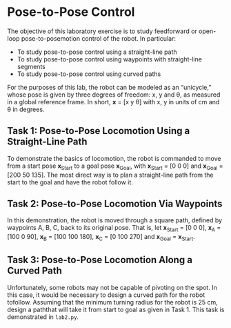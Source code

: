 # Pose-to-Pose Control

The objective of this laboratory exercise is to study feedforward or open-loop pose-to-posemotion control of the robot. In particular:

* To study pose-to-pose control using a straight-line path
* To study pose-to-pose control using waypoints with straight-line segments
* To study pose-to-pose control using curved paths

For the purposes of this lab, the robot can be modeled as an “unicycle,” whose pose is given by three degrees of freedom: x, y and θ, as measured in a global reference frame. In short, **x** = [x y θ] with x, y in units of cm and θ in degrees. 

## Task 1: Pose-to-Pose Locomotion Using a Straight-Line Path
To demonstrate the basics of locomotion, the robot is commanded to move from a start pose **x**<sub>Start</sub> to a goal pose **x**<sub>Goal</sub>, with **x**<sub>Start</sub> = [0 0 0] and **x**<sub>Goal</sub> = [200 50 135]. The most direct way is to plan a straight-line path from the start to the goal and have the robot follow it.

## Task 2: Pose-to-Pose Locomotion Via Waypoints
In this demonstration, the robot is moved through a square path, defined by waypoints A, B, C, back to its original pose. That is, let **x**<sub>Start</sub> = [0 0 0], **x**<sub>A</sub> = [100 0 90], **x**<sub>B</sub> = [100 100 180], **x**<sub>C</sub> = [0 100 270] and **x**<sub>Goal</sub> = **x**<sub>Start</sub>. 

## Task 3: Pose-to-Pose Locomotion Along a Curved Path
Unfortunately, some robots may not be capable of pivoting on the spot. In this case, it would be necessary to design a curved path for the robot tofollow. Assuming that the minimum turning radius for the robot is 25 cm, design a paththat will take it from start to goal as given in Task 1. This task is demonstrated in `lab2.py`. 
